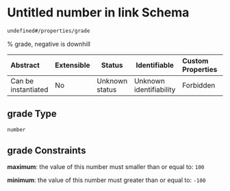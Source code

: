 # Untitled number in link Schema

```txt
undefined#/properties/grade
```

% grade, negative is downhill


| Abstract            | Extensible | Status         | Identifiable            | Custom Properties | Additional Properties | Access Restrictions | Defined In                                                              |
| :------------------ | ---------- | -------------- | ----------------------- | :---------------- | --------------------- | ------------------- | ----------------------------------------------------------------------- |
| Can be instantiated | No         | Unknown status | Unknown identifiability | Forbidden         | Allowed               | none                | [link.schema.json\*](../../out/link.schema.json "open original schema") |

## grade Type

`number`

## grade Constraints

**maximum**: the value of this number must smaller than or equal to: `100`

**minimum**: the value of this number must greater than or equal to: `-100`
